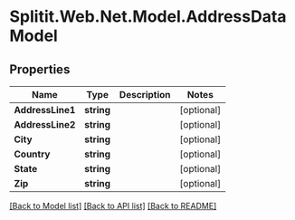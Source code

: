 # Splitit.Web.Net.Model.AddressDataModel

## Properties

Name | Type | Description | Notes
------------ | ------------- | ------------- | -------------
**AddressLine1** | **string** |  | [optional] 
**AddressLine2** | **string** |  | [optional] 
**City** | **string** |  | [optional] 
**Country** | **string** |  | [optional] 
**State** | **string** |  | [optional] 
**Zip** | **string** |  | [optional] 

[[Back to Model list]](../README.md#documentation-for-models) [[Back to API list]](../README.md#documentation-for-api-endpoints) [[Back to README]](../README.md)

